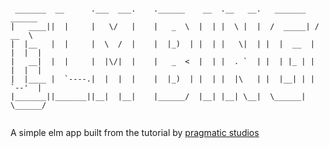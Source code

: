 ```

 _______  __      .___  ___.    .______    __  .__   __.   _______   ______
|   ____||  |     |   \/   |    |   _  \  |  | |  \ |  |  /  _____| /  __  \
|  |__   |  |     |  \  /  |    |  |_)  | |  | |   \|  | |  |  __  |  |  |  |
|   __|  |  |     |  |\/|  |    |   _  <  |  | |  . `  | |  | |_ | |  |  |  |
|  |____ |  `----.|  |  |  |    |  |_)  | |  | |  |\   | |  |__| | |  `--'  |
|_______||_______||__|  |__|    |______/  |__| |__| \__|  \______|  \______/


```

A simple elm app built from the tutorial by [pragmatic studios](https://pragmaticstudio.com/courses/elm)
